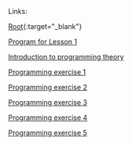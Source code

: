 Links:

[Root](/wiki/root){:target="_blank"}

[Program for Lesson 1](robotics/program)

[Introduction to programming theory](robotics/intro)

[Programming exercise 1](robotics/exercise1)

[Programming exercise 2](robotics/exercise2)

[Programming exercise 3](robotics/exercise3)

[Programming exercise 4](robotics/exercise4)

[Programming exercise 5](robotics/exercise5)